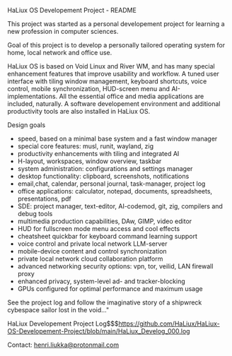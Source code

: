 HaLiux OS Developement Project - README

This project was started as a personal developement project for learning a new profession in computer sciences.

Goal of this project is to develop a personally tailored operating system for home, local network and office use.

HaLiux OS is based on Void Linux and River WM, and has many special enhancement features that improve usability and workflow. A tuned user interface with tiling window management, keyboard shortcuts, voice control, mobile synchronization, HUD-screen menu and AI-implementations. All the essential office and media applications are included, naturally. A software developement environment and additional productivity tools are also installed in HaLiux OS.

Design goals
- speed, based on a minimal base system and a fast window manager
- special core features: musl, runit, wayland, zig
- productivity enhancements with tiling and integrated AI
- H-layout, workspaces, window overview, taskbar
- system administration: configurations and settings manager
- desktop functionality: clipboard, screenshots, notifications
- email,chat, calendar, personal journal, task-manager, project log
- office applications: calculator, notepad, documents, spreadsheets, presentations, pdf
- SDE: project manager, text-editor, AI-codemod, git, zig, compilers and debug tools
- multimedia production capabilities, DAw, GIMP, video editor
- HUD for fullscreen mode menu access and cool effects
- cheatsheet quickbar for keyboard command learning support
- voice control and private local network LLM-server
- mobile-device content and control synchronization
- private local network cloud collaboration platform
- advanced networking security options: vpn, tor, veilid, LAN firewall proxy
- enhanced privacy, system-level ad- and tracker-blocking
- GPUs configured for optimal performance and maximum usage

See the project log and follow the imaginative story of a shipwreck cybespace sailor lost in the void..."

HaLiux Developement Project Log$$$https://github.com/HaLiux/HaLiux-OS-Developement-Project/blob/main/HaLiux_Develog_000.log

Contact:
henri.liukka@protonmail.com

